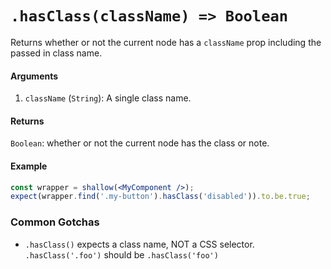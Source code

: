 # `.hasClass(className) => Boolean`

Returns whether or not the current node has a `className` prop including the passed in class name.


#### Arguments

1. `className` (`String`): A single class name.



#### Returns

`Boolean`: whether or not the current node has the class or note.



#### Example


```jsx
const wrapper = shallow(<MyComponent />);
expect(wrapper.find('.my-button').hasClass('disabled')).to.be.true;
```

### Common Gotchas

- `.hasClass()` expects a class name, NOT a CSS selector. `.hasClass('.foo')` should be 
`.hasClass('foo')`
